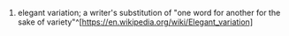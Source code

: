 1. elegant variation; a writer's substitution of "one word for another for the sake of variety"^[https://en.wikipedia.org/wiki/Elegant_variation]